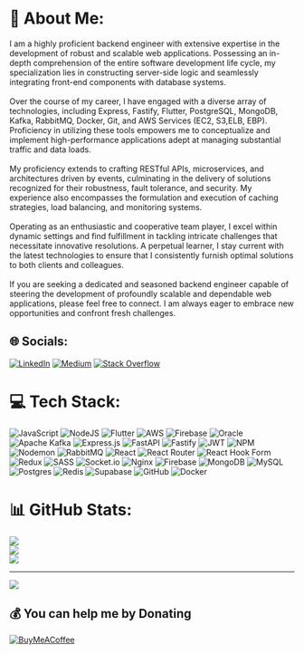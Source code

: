 # 💫 About Me:
I am a highly proficient backend engineer with extensive expertise in the development of robust and scalable web applications. Possessing an in-depth comprehension of the entire software development life cycle, my specialization lies in constructing server-side logic and seamlessly integrating front-end components with database systems.<br><br>Over the course of my career, I have engaged with a diverse array of technologies, including Express, Fastify, Flutter, PostgreSQL, MongoDB, Kafka, RabbitMQ, Docker, Git, and AWS Services (EC2, S3,ELB, EBP). Proficiency in utilizing these tools empowers me to conceptualize and implement high-performance applications adept at managing substantial traffic and data loads.<br><br>My proficiency extends to crafting RESTful APIs, microservices, and architectures driven by events, culminating in the delivery of solutions recognized for their robustness, fault tolerance, and security. My experience also encompasses the formulation and execution of caching strategies, load balancing, and monitoring systems.<br><br>Operating as an enthusiastic and cooperative team player, I excel within dynamic settings and find fulfillment in tackling intricate challenges that necessitate innovative resolutions. A perpetual learner, I stay current with the latest technologies to ensure that I consistently furnish optimal solutions to both clients and colleagues.<br><br>If you are seeking a dedicated and seasoned backend engineer capable of steering the development of profoundly scalable and dependable web applications, please feel free to connect. I am always eager to embrace new opportunities and confront fresh challenges.


## 🌐 Socials:
[![LinkedIn](https://img.shields.io/badge/LinkedIn-%230077B5.svg?logo=linkedin&logoColor=white)](https://linkedin.com/in/taha-aslam) [![Medium](https://img.shields.io/badge/Medium-12100E?logo=medium&logoColor=white)](https://medium.com/@tahaaslam045) [![Stack Overflow](https://img.shields.io/badge/-Stackoverflow-FE7A16?logo=stack-overflow&logoColor=white)](https://stackoverflow.com/users/15160329) 

# 💻 Tech Stack:
![JavaScript](https://img.shields.io/badge/javascript-%23323330.svg?style=for-the-badge&logo=javascript&logoColor=%23F7DF1E) ![NodeJS](https://img.shields.io/badge/node.js-6DA55F?style=for-the-badge&logo=node.js&logoColor=white) ![Flutter](https://img.shields.io/badge/Flutter-%2302569B.svg?style=for-the-badge&logo=Flutter&logoColor=white) ![AWS](https://img.shields.io/badge/AWS-%23FF9900.svg?style=for-the-badge&logo=amazon-aws&logoColor=white) ![Firebase](https://img.shields.io/badge/firebase-%23039BE5.svg?style=for-the-badge&logo=firebase) ![Oracle](https://img.shields.io/badge/Oracle-F80000?style=for-the-badge&logo=oracle&logoColor=white) ![Apache Kafka](https://img.shields.io/badge/Apache%20Kafka-000?style=for-the-badge&logo=apachekafka) ![Express.js](https://img.shields.io/badge/express.js-%23404d59.svg?style=for-the-badge&logo=express&logoColor=%2361DAFB) ![FastAPI](https://img.shields.io/badge/FastAPI-005571?style=for-the-badge&logo=fastapi) ![Fastify](https://img.shields.io/badge/fastify-%23000000.svg?style=for-the-badge&logo=fastify&logoColor=white) ![JWT](https://img.shields.io/badge/JWT-black?style=for-the-badge&logo=JSON%20web%20tokens) ![NPM](https://img.shields.io/badge/NPM-%23CB3837.svg?style=for-the-badge&logo=npm&logoColor=white) ![Nodemon](https://img.shields.io/badge/NODEMON-%23323330.svg?style=for-the-badge&logo=nodemon&logoColor=%BBDEAD) ![RabbitMQ](https://img.shields.io/badge/rabbitmq-FF6600?style=for-the-badge&logo=rabbitmq&logoColor=white) ![React](https://img.shields.io/badge/react-%2320232a.svg?style=for-the-badge&logo=react&logoColor=%2361DAFB) ![React Router](https://img.shields.io/badge/React_Router-CA4245?style=for-the-badge&logo=react-router&logoColor=white) ![React Hook Form](https://img.shields.io/badge/React%20Hook%20Form-%23EC5990.svg?style=for-the-badge&logo=reacthookform&logoColor=white) ![Redux](https://img.shields.io/badge/redux-%23593d88.svg?style=for-the-badge&logo=redux&logoColor=white) ![SASS](https://img.shields.io/badge/SASS-hotpink.svg?style=for-the-badge&logo=SASS&logoColor=white) ![Socket.io](https://img.shields.io/badge/Socket.io-black?style=for-the-badge&logo=socket.io&badgeColor=010101) ![Nginx](https://img.shields.io/badge/nginx-%23009639.svg?style=for-the-badge&logo=nginx&logoColor=white) ![Firebase](https://img.shields.io/badge/firebase-a08021?style=for-the-badge&logo=firebase&logoColor=ffcd34) ![MongoDB](https://img.shields.io/badge/MongoDB-%234ea94b.svg?style=for-the-badge&logo=mongodb&logoColor=white) ![MySQL](https://img.shields.io/badge/mysql-4479A1.svg?style=for-the-badge&logo=mysql&logoColor=white) ![Postgres](https://img.shields.io/badge/postgres-%23316192.svg?style=for-the-badge&logo=postgresql&logoColor=white) ![Redis](https://img.shields.io/badge/redis-%23DD0031.svg?style=for-the-badge&logo=redis&logoColor=white) ![Supabase](https://img.shields.io/badge/Supabase-3ECF8E?style=for-the-badge&logo=supabase&logoColor=white) ![GitHub](https://img.shields.io/badge/github-%23121011.svg?style=for-the-badge&logo=github&logoColor=white) ![Docker](https://img.shields.io/badge/docker-%230db7ed.svg?style=for-the-badge&logo=docker&logoColor=white)
# 📊 GitHub Stats:
![](https://github-readme-stats.vercel.app/api?username=tahaaslam1&theme=dark&hide_border=true&include_all_commits=true&count_private=true)<br/>
![](https://github-readme-streak-stats.herokuapp.com/?user=tahaaslam1&theme=dark&hide_border=true)<br/>
![](https://github-readme-stats.vercel.app/api/top-langs/?username=tahaaslam1&theme=dark&hide_border=true&include_all_commits=true&count_private=true&layout=compact)

---
[![](https://visitcount.itsvg.in/api?id=tahaaslam1&icon=5&color=13)](https://visitcount.itsvg.in)

  ## 💰 You can help me by Donating
  [![BuyMeACoffee](https://img.shields.io/badge/Buy%20Me%20a%20Coffee-ffdd00?style=for-the-badge&logo=buy-me-a-coffee&logoColor=black)](https://buymeacoffee.com/tahaaslam)
